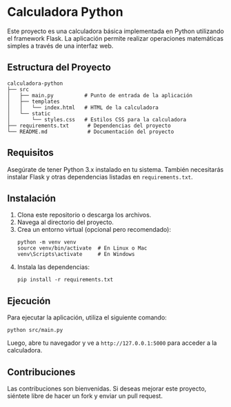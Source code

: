 # Calculadora Python

Este proyecto es una calculadora básica implementada en Python utilizando el framework Flask. La aplicación permite realizar operaciones matemáticas simples a través de una interfaz web.

## Estructura del Proyecto

```
calculadora-python
├── src
│   ├── main.py          # Punto de entrada de la aplicación
│   ├── templates
│   │   └── index.html   # HTML de la calculadora
│   └── static
│       └── styles.css   # Estilos CSS para la calculadora
├── requirements.txt      # Dependencias del proyecto
└── README.md             # Documentación del proyecto
```

## Requisitos

Asegúrate de tener Python 3.x instalado en tu sistema. También necesitarás instalar Flask y otras dependencias listadas en `requirements.txt`.

## Instalación

1. Clona este repositorio o descarga los archivos.
2. Navega al directorio del proyecto.
3. Crea un entorno virtual (opcional pero recomendado):
   ```
   python -m venv venv
   source venv/bin/activate  # En Linux o Mac
   venv\Scripts\activate     # En Windows
   ```
4. Instala las dependencias:
   ```
   pip install -r requirements.txt
   ```

## Ejecución

Para ejecutar la aplicación, utiliza el siguiente comando:

```
python src/main.py
```

Luego, abre tu navegador y ve a `http://127.0.0.1:5000` para acceder a la calculadora.

## Contribuciones

Las contribuciones son bienvenidas. Si deseas mejorar este proyecto, siéntete libre de hacer un fork y enviar un pull request.